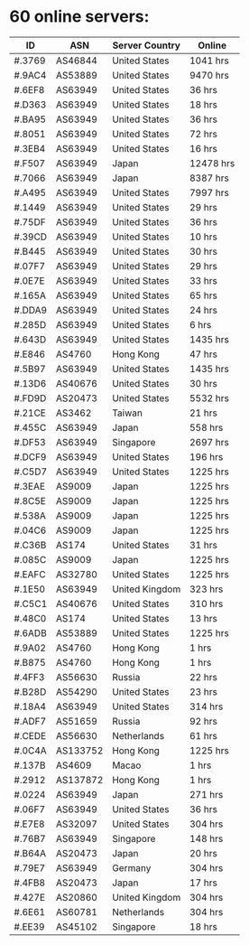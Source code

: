 # 60 online servers:

| ID | ASN | Server Country | Online |
| ------ | ------ | ------ | ------ |
| #.3769 | AS46844 | United States | 1041 hrs |
| #.9AC4 | AS53889 | United States | 9470 hrs |
| #.6EF8 | AS63949 | United States | 36 hrs |
| #.D363 | AS63949 | United States | 18 hrs |
| #.BA95 | AS63949 | United States | 36 hrs |
| #.8051 | AS63949 | United States | 72 hrs |
| #.3EB4 | AS63949 | United States | 16 hrs |
| #.F507 | AS63949 | Japan | 12478 hrs |
| #.7066 | AS63949 | Japan | 8387 hrs |
| #.A495 | AS63949 | United States | 7997 hrs |
| #.1449 | AS63949 | United States | 29 hrs |
| #.75DF | AS63949 | United States | 36 hrs |
| #.39CD | AS63949 | United States | 10 hrs |
| #.B445 | AS63949 | United States | 30 hrs |
| #.07F7 | AS63949 | United States | 29 hrs |
| #.0E7E | AS63949 | United States | 33 hrs |
| #.165A | AS63949 | United States | 65 hrs |
| #.DDA9 | AS63949 | United States | 24 hrs |
| #.285D | AS63949 | United States | 6 hrs |
| #.643D | AS63949 | United States | 1435 hrs |
| #.E846 | AS4760 | Hong Kong | 47 hrs |
| #.5B97 | AS63949 | United States | 1435 hrs |
| #.13D6 | AS40676 | United States | 30 hrs |
| #.FD9D | AS20473 | United States | 5532 hrs |
| #.21CE | AS3462 | Taiwan | 21 hrs |
| #.455C | AS63949 | Japan | 558 hrs |
| #.DF53 | AS63949 | Singapore | 2697 hrs |
| #.DCF9 | AS63949 | United States | 196 hrs |
| #.C5D7 | AS63949 | United States | 1225 hrs |
| #.3EAE | AS9009 | Japan | 1225 hrs |
| #.8C5E | AS9009 | Japan | 1225 hrs |
| #.538A | AS9009 | Japan | 1225 hrs |
| #.04C6 | AS9009 | Japan | 1225 hrs |
| #.C36B | AS174 | United States | 31 hrs |
| #.085C | AS9009 | Japan | 1225 hrs |
| #.EAFC | AS32780 | United States | 1225 hrs |
| #.1E50 | AS63949 | United Kingdom | 323 hrs |
| #.C5C1 | AS40676 | United States | 310 hrs |
| #.48C0 | AS174 | United States | 13 hrs |
| #.6ADB | AS53889 | United States | 1225 hrs |
| #.9A02 | AS4760 | Hong Kong | 1 hrs |
| #.B875 | AS4760 | Hong Kong | 1 hrs |
| #.4FF3 | AS56630 | Russia | 22 hrs |
| #.B28D | AS54290 | United States | 23 hrs |
| #.18A4 | AS63949 | United States | 314 hrs |
| #.ADF7 | AS51659 | Russia | 92 hrs |
| #.CEDE | AS56630 | Netherlands | 61 hrs |
| #.0C4A | AS133752 | Hong Kong | 1225 hrs |
| #.137B | AS4609 | Macao | 1 hrs |
| #.2912 | AS137872 | Hong Kong | 1 hrs |
| #.0224 | AS63949 | Japan | 271 hrs |
| #.06F7 | AS63949 | United States | 36 hrs |
| #.E7E8 | AS32097 | United States | 304 hrs |
| #.76B7 | AS63949 | Singapore | 148 hrs |
| #.B64A | AS20473 | Japan | 20 hrs |
| #.79E7 | AS63949 | Germany | 304 hrs |
| #.4FB8 | AS20473 | Japan | 17 hrs |
| #.427E | AS20860 | United Kingdom | 304 hrs |
| #.6E61 | AS60781 | Netherlands | 304 hrs |
| #.EE39 | AS45102 | Singapore | 18 hrs |

